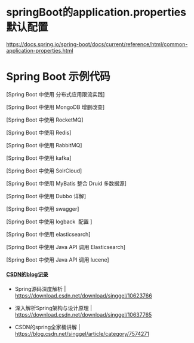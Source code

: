 # springBoot的application.properties默认配置
https://docs.spring.io/spring-boot/docs/current/reference/html/common-application-properties.html

# Spring Boot 示例代码

[Spring Boot 中使用 分布式应用限流实践]
 
[Spring Boot 中使用 MongoDB 增删改查]

[Spring Boot 中使用 RocketMQ]

[Spring Boot 中使用 Redis]

[Spring Boot 中使用 RabbitMQ]

[Spring Boot 中使用 kafka]

[Spring Boot 中使用 SolrCloud]

[Spring Boot 中使用 MyBatis 整合 Druid 多数据源]

[Spring Boot 中使用 Dubbo 详解]

[Spring Boot 中使用 swagger]

[Spring Boot 中使用 logback  配置 ]

[Spring Boot 中使用 elasticsearch]

[Spring Boot 中使用 Java API 调用 Elasticsearch]

[Spring Boot 中使用 Java API 调用 lucene]

#### [CSDN的blog记录](https://blog.csdn.net/singgel/article/category/7574271)


- Spring源码深度解析 | https://download.csdn.net/download/singgel/10623766

 
- 深入解析Spring架构与设计原理 | https://download.csdn.net/download/singgel/10637765

- CSDN的spring全家桶讲解 | https://blog.csdn.net/singgel/article/category/7574271
